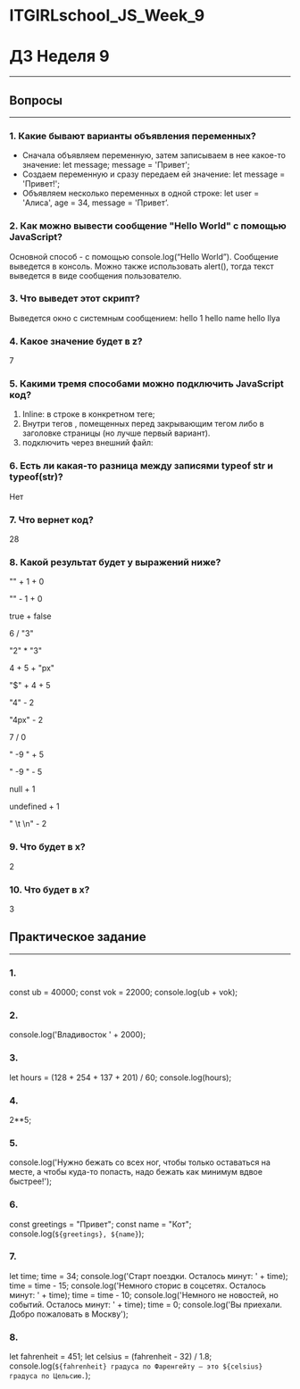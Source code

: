 # ITGIRLschool_JS_Week_9
# ДЗ Неделя 9
____
## Вопросы
____
### 1. Какие бывают варианты объявления переменных?
 - Сначала объявляем переменную, затем записываем в нее какое-то значение:
let message;
message = 'Привет';
 - Создаем переменную и сразу передаем ей значение:
let message = 'Привет!';
 - Объявляем несколько переменных в одной строке:
let user = 'Алиса', age = 34, message = 'Привет’.
 
### 2. Как можно вывести сообщение "Hello World" с помощью JavaScript?
Основной способ - с помощью console.log(“Hello World”). Сообщение выведется в консоль.
Можно также использовать alert(), тогда текст выведется в виде сообщения пользователю.
 
### 3. Что выведет этот скрипт?
Выведется окно с системным сообщением:
hello 1
hello name
hello Ilya
 
### 4. Какое значение будет в z?
7
 
### 5. Какими тремя способами можно подключить JavaScript код?
1) Inline: в строке в конкретном теге;
2) Внутри тегов <script></script>, помещенных перед закрывающим тегом </body> либо в заголовке страницы (но лучше первый вариант).
3) подключить через внешний файл: <script src=''></script>
 
### 6. Есть ли какая-то разница между записями typeof str и typeof(str)?
Нет
 
### 7. Что вернет код?
28
### 8. Какой результат будет у выражений ниже?
"" + 1 + 0
<!-- 10 -->
"" - 1 + 0
<!-- -1 -->
true + false
<!-- 1 -->
6 / "3"
<!-- 2 -->
"2" * "3"
<!-- 6 -->
4 + 5 + "px"
<!-- 9px -->
"$" + 4 + 5
<!-- $45 -->
"4" - 2
<!-- 2 -->
"4px" - 2
<!-- NaN -->
7 / 0
<!-- Infinity -->
" -9 " + 5
 <!-- -9 5 -->
"  -9  " - 5
<!-- -14 -->
null + 1
<!-- 1 -->
undefined + 1
<!-- NaN -->
" \t \n" - 2
<!-- -2 -->
 
### 9. Что будет в x?
2
### 10. Что будет в x?
3

## Практическое задание
____
### 1. 
const ub = 40000;
const vok = 22000;
console.log(ub + vok);
<!-- 62000 -->

### 2. 
console.log('Владивосток ' + 2000);
<!-- Владивосток 2000 -->

### 3.
let hours = (128 + 254 + 137 + 201) / 60;
console.log(hours);
<!-- 12 -->

### 4. 
2**5;

### 5. 
console.log('Нужно бежать со всех ног, чтобы только оставаться на месте, а чтобы куда-то попасть, надо бежать как минимум вдвое быстрее!');
<!-- Нужно бежать со всех ног, чтобы только оставаться на месте, а чтобы куда-то попасть, надо бежать как минимум вдвое быстрее! -->

### 6. 
const greetings = "Привет";
const name = "Кот";
console.log(`${greetings}, ${name}`);
<!-- Привет, Кот -->

### 7.
let time;
time = 34;
console.log('Старт поездки. Осталось минут: ' + time);
time = time - 15;
console.log('Немного сторис в соцсетях. Осталось минут: ' + time);
time = time - 10;
console.log('Немного не новостей, но событий. Осталось минут: ' + time);
time = 0;
console.log('Вы приехали. Добро пожаловать в Москву');
<!-- Старт поездки. Осталось минут: 34
Немного сторис в соцсетях. Осталось минут: 19
Немного не новостей, но событий. Осталось минут: 9
Вы приехали. Добро пожаловать в Москву -->

### 8.
let fahrenheit = 451;
let celsius = (fahrenheit - 32) / 1.8;
console.log(`${fahrenheit} градуса по Фаренгейту — это ${celsius} градуса по Цельсию.`);
<!-- 451 градуса по Фаренгейту — это 232.77777777777777 градуса по Цельсию. -->
